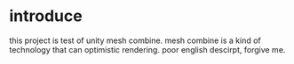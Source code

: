 # introduce
this project is test of unity mesh combine. mesh combine is a kind of technology that can optimistic rendering.
poor english descirpt, forgive me.